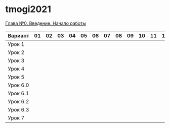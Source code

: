 # tmogi2021
[Глава №0. Введение. Начало работы](https://drive.google.com/drive/folders/1q9ILkl6kPBrzqY5IDAdt2iB8K4RCu3_s)

| Вариант  | 01 | 02 | 03 | 04 | 05 | 06 | 07 | 08 | 09 | 10 | 11 | 12 | 13 | 14 | 15 | 16 | 17 | 18 | 19 | 20 |
| -------  | -- | -- | -- | -- | -- | -- | -- | -- | -- | -- | -- | -- | -- | -- | -- | -- | -- | -- | -- | -- |
| Урок 1   |    |    |    |    |    |    |    |    |    |    |    |    |    | 4  |    |    |    |    |    |    |
| Урок 2   |    |    |    |    |    |    |    |    |    |    |    |    |    | 2  |    |    |    |    |    |    |
| Урок 3   |    |    |    |    |    |    |    |    |    |    |    |    |    | 6  |    |    |    |    |    |    |
| Урок 4   |    |    |    |    |    |    |    |    |    |    |    |    |    | 2  |    |    |    |    |    |    |
| Урок 5   |    |    |    |    |    |    |    |    |    |    |    |    |    | 5  |    |    |    |    |    |    |
| Урок 6.0 |    |    |    |    |    |    |    |    |    |    |    |    |    | 1  |    |    |    |    |    |    |
| Урок 6.1 |    |    |    |    |    |    |    |    |    |    |    |    |    | 1  |    |    |    |    |    |    |
| Урок 6.2 |    |    |    |    |    |    |    |    |    |    |    |    |    | 3  |    |    |    |    |    |    |
| Урок 6.3 |    |    |    |    |    |    |    |    |    |    |    |    |    | 2  |    |    |    |    |    |    |
| Урок 7   |    |    |    |    |    |    |    |    |    |    |    |    |    | 3  |    |    |    |    |    |    |

